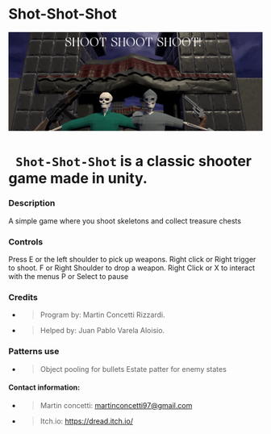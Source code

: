 
# Shot-Shot-Shot
![Shoot](Res/Title/Screenshot_1.png)

# **` Shot-Shot-Shot`** is a classic shooter game made in unity. 

### Description

A simple game where you shoot skeletons and collect treasure chests

### Controls

Press E  or the left shoulder to pick up weapons.
Right click or Right trigger to shoot.
F or Right Shoulder to drop a weapon.
Right Click or X to interact with the menus
P or Select to pause

### Credits

* >Program by: Martin Concetti Rizzardi.
* >Helped by: Juan Pablo Varela Aloisio.

### Patterns use
* >Object pooling for bullets
  >Estate patter for enemy states


#### Contact information: 
* >Martin concetti: martinconcetti97@gmail.com
* >Itch.io: https://dread.itch.io/


